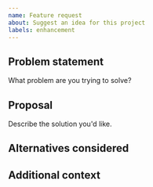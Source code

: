 ```yaml
---
name: Feature request
about: Suggest an idea for this project
labels: enhancement
---
```


## Problem statement
What problem are you trying to solve?

## Proposal
Describe the solution you'd like.

## Alternatives considered

## Additional context
